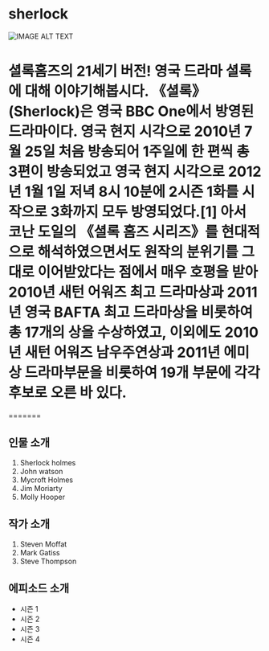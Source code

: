 # sherlock
![IMAGE ALT TEXT](https://upload.wikimedia.org/wikipedia/en/4/4d/Sherlock_titlecard.jpg)

셜록홈즈의 21세기 버전! 영국 드라마 셜록에 대해 이야기해봅시다.
《셜록》(Sherlock)은 영국 BBC One에서 방영된 드라마이다. 영국 현지 시각으로 2010년 7월 25일 처음 방송되어 1주일에 한 편씩 총 3편이 방송되었고 영국 현지 시각으로 2012년 1월 1일 저녁 8시 10분에 2시즌 1화를 시작으로 3화까지 모두 방영되었다.[1] 아서 코난 도일의 《셜록 홈즈 시리즈》를 현대적으로 해석하였으면서도 원작의 분위기를 그대로 이어받았다는 점에서 매우 호평을 받아 2010년 새턴 어워즈 최고 드라마상과 2011년 영국 BAFTA 최고 드라마상을 비롯하여 총 17개의 상을 수상하였고, 이외에도 2010년 새턴 어워즈 남우주연상과 2011년 에미상 드라마부문을 비롯하여 19개 부문에 각각 후보로 오른 바 있다.
=======
=======
## 인물 소개
1. Sherlock holmes
2. John watson
3. Mycroft Holmes
4. Jim Moriarty
5. Molly Hooper

## 작가 소개
1. Steven Moffat
2. Mark Gatiss
3. Steve Thompson
## 에피소드 소개
- 시즌 1
- 시즌 2
- 시즌 3
- 시즌 4
